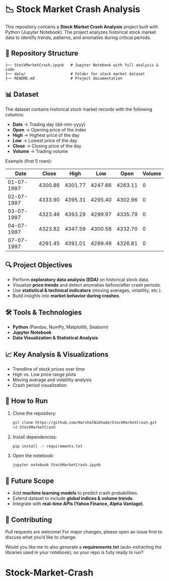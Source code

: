 # 📉 Stock Market Crash Analysis

This repository contains a **Stock Market Crash Analysis** project built with Python (Jupyter Notebook). The project analyzes historical stock market data to identify trends, patterns, and anomalies during critical periods.

## 📂 Repository Structure

```
├── StockMarketCrash.ipynb   # Jupyter Notebook with full analysis & code
├── data/                    # Folder for stock market dataset
├── README.md                # Project documentation
```

## 📊 Dataset

The dataset contains historical stock market records with the following columns:

* **Date** → Trading day (dd-mm-yyyy)
* **Open** → Opening price of the index
* **High** → Highest price of the day
* **Low** → Lowest price of the day
* **Close** → Closing price of the day
* **Volume** → Trading volume

Example (first 5 rows):

| Date       | Close   | High    | Low     | Open    | Volume |
| ---------- | ------- | ------- | ------- | ------- | ------ |
| 01-07-1997 | 4300.86 | 4301.77 | 4247.66 | 4263.11 | 0      |
| 02-07-1997 | 4333.90 | 4395.31 | 4295.40 | 4302.96 | 0      |
| 03-07-1997 | 4323.46 | 4393.29 | 4299.97 | 4335.79 | 0      |
| 04-07-1997 | 4323.82 | 4347.59 | 4300.58 | 4332.70 | 0      |
| 07-07-1997 | 4291.45 | 4391.01 | 4289.49 | 4326.81 | 0      |

## 🔍 Project Objectives

* Perform **exploratory data analysis (EDA)** on historical stock data.
* Visualize **price trends** and detect anomalies before/after crash periods.
* Use **statistical & technical indicators** (moving averages, volatility, etc.).
* Build insights into **market behavior during crashes**.

## 🛠️ Tools & Technologies

* **Python** (Pandas, NumPy, Matplotlib, Seaborn)
* **Jupyter Notebook**
* **Data Visualization & Statistical Analysis**

## 📈 Key Analysis & Visualizations

* Trendline of stock prices over time
* High vs. Low price range plots
* Moving average and volatility analysis
* Crash period visualization

## 🚀 How to Run

1. Clone the repository:

   ```bash
   git clone https://github.com/HarshalNikhade/StockMarketCrash.git
   cd StockMarketCrash
   ```
2. Install dependencies:

   ```bash
   pip install -r requirements.txt
   ```
3. Open the notebook:

   ```bash
   jupyter notebook StockMarketCrash.ipynb
   ```

## 📌 Future Scope

* Add **machine learning models** to predict crash probabilities.
* Extend dataset to include **global indices & volume trends**.
* Integrate with **real-time APIs (Yahoo Finance, Alpha Vantage)**.

## 🤝 Contributing

Pull requests are welcome! For major changes, please open an issue first to discuss what you’d like to change.


Would you like me to also generate a **requirements.txt** (auto-extracting the libraries used in your notebook), so your repo is fully ready to run?
# Stock-Market-Crash
